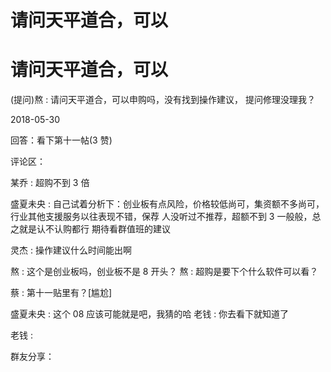 # 请问天平道合，可以

# 请问天平道合，可以

(提问)熬 : 请问天平道合，可以申购吗，没有找到操作建议， 提问修理没理我？

2018-05-30

回答：看下第十一帖(3 赞)

评论区：

某乔 : 超购不到 3 倍

盛夏未央 : 自己试着分析下：创业板有点风险，价格较低尚可，集资额不多尚可，行业其他支援服务以往表现不错，保荐 人没听过不推荐，超额不到 3 一般般，总之就是认不认购都行 期待看群值班的建议

灵杰 : 操作建议什么时间能出啊

熬 : 这个是创业板吗，创业板不是 8 开头？ 熬 : 超购是要下个什么软件可以看？

蔡 : 第十一贴里有？[尴尬]

盛夏未央 : 这个 08 应该可能就是吧，我猜的哈 老钱 : 你去看下就知道了

老钱 :

群友分享：